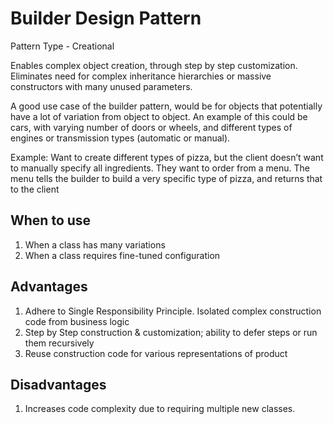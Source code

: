 # Builder Design Pattern

Pattern Type - Creational

Enables complex object creation, through step by step customization.
Eliminates need for complex inheritance hierarchies or massive constructors with many unused parameters.

A good use case of the builder pattern, would be for objects that potentially have a lot of variation 
from object to object. An example of this could be cars, with varying number of doors or wheels, and different types
of engines or  transmission types (automatic or manual).

Example: Want to create different types of pizza, but the client doesn’t want to manually specify all ingredients. They
want to order from a menu. The menu tells the builder to build a very specific type of pizza, and returns that to the client

## When to use
1. When a class has many variations
2. When a class requires fine-tuned configuration

## Advantages
1. Adhere to Single Responsibility Principle. Isolated complex construction code from business logic
2. Step by Step construction & customization; ability to defer steps or run them recursively
3. Reuse construction code for various representations of product

## Disadvantages
1. Increases code complexity due to requiring multiple new classes.